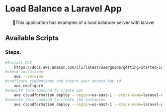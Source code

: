 
# Load Balance a Laravel App

<p align="center">🚀This application has examples of a load balancer server with laravel</p>


## Available Scripts

### Steps.

```bash
#Install CLI
    https://docs.aws.amazon.com/cli/latest/userguide/getting-started-install.html
#check instaltion
    aws --version
#configure credentians and insert your access key id
    aws configure
#execute this command to create vpc
    aws cloudformation deploy --region=us-east-1 --stack-name=laravel-vpc --template-file ./.aws/vpc.yaml
#execute this command to create the instances
    aws cloudformation deploy --region=us-east-1 --stack-name=laravel-web --template-file ./.aws/infrastructure.yaml --capabilities CAPABILITY_IAM --capabilities CAPABILITY_NAMED_IAM 

```
